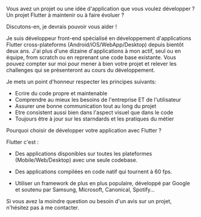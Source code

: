 Vous avez un projet ou une idée d'application que vous voulez développer ? Un projet Flutter à maintenir ou à faire évoluer ?

Discutons-en, je devrais pouvoir vous aider !

Je suis développeur front-end spécialisé en développement d'applications Flutter cross-plateforms (Android/iOS/WebApp/Desktop) depuis bientôt deux ans. J'ai plus d'une dizaine d'applications à mon actif, seul ou en équipe, from scratch ou en reprenant une code base existante. Vous pouvez compter sur moi pour mener à bien votre projet et relever les challenges qui se présenteront au cours du développement.

Je mets un point d'honneur respecter les principes suivants:
- Ecrire du code propre et maintenable
- Comprendre au mieux les besoins de l'entreprise ET de l'utilisateur
- Assurer une bonne communication tout au long du projet
- Etre consistent aussi bien dans l'aspect visuel que dans le code
- Toujours être à jour sur les starndards et les pratiques du métier


Pourquoi choisir de développer votre application avec Flutter ?

Flutter c'est :

- Des applications disponibles sur toutes les plateformes (Mobile/Web/Desktop) avec une seule codebase.

- Des applications compilées en code natif qui tournent à 60 fps.

- Utiliser un framework de plus en plus populaire, développé par Google et soutenu par Samsung, Microsoft, Canonical, Spotify...


Si vous avez la moindre question ou besoin d'un avis sur un projet, n'hésitez pas à me contacter.